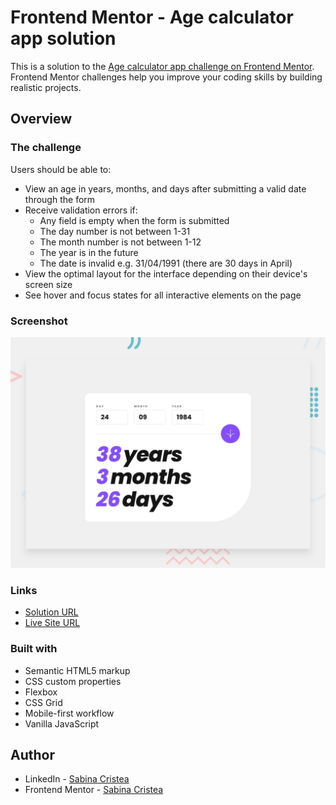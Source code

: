 # Frontend Mentor - Age calculator app solution

This is a solution to the [Age calculator app challenge on Frontend Mentor](https://www.frontendmentor.io/challenges/age-calculator-app-dF9DFFpj-Q). Frontend Mentor challenges help you improve your coding skills by building realistic projects. 

## Overview

### The challenge

Users should be able to:

- View an age in years, months, and days after submitting a valid date through the form
- Receive validation errors if:
  - Any field is empty when the form is submitted
  - The day number is not between 1-31
  - The month number is not between 1-12
  - The year is in the future
  - The date is invalid e.g. 31/04/1991 (there are 30 days in April)
- View the optimal layout for the interface depending on their device's screen size
- See hover and focus states for all interactive elements on the page

### Screenshot

![](design/desktop-preview.jpg)

### Links

- [Solution URL](https://age-calculator-app-sabina.netlify.app/)
- [Live Site URL](https://github.com/SabinaCristea/age-calculator-app.git)

### Built with

- Semantic HTML5 markup
- CSS custom properties
- Flexbox
- CSS Grid
- Mobile-first workflow
- Vanilla JavaScript

## Author

- LinkedIn - [Sabina Cristea](https://www.linkedin.com/in/sabina-cristea/)
- Frontend Mentor - [Sabina Cristea](https://www.frontendmentor.io/profile/SabinaCristea)
